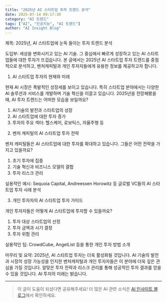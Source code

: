 ```yaml
---
title: "2025년 AI 스타트업 투자 트렌드 분석"
date: 2025-07-14 09:17:39
category: "AI 트렌드"
tags: ["AI", "인공지능", "AI 트렌드"]
author: "AI Insight Blog"
---
```


제목: 2025년, AI 스타트업에 눈독 들이는 투자 트렌드 분석

도입부: 
세상을 변화시키고 있는 AI 기술. 그 중심에서 빠르게 성장하고 있는 AI 스타트업들에 대한 투자가 뜨겁습니다. 본 글에서는 2025년 AI 스타트업 투자 트렌드를 중점적으로 분석하고, 벤처캐피털과 개인 투자자들에게 유용한 정보를 제공하고자 합니다.

1. AI 스타트업 투자의 현재와 미래

현재 AI 시장은 폭발적인 성장세를 보이고 있습니다. 특히 스타트업 분야에서는 다양한 AI 솔루션과 서비스를 개발하며 기술 혁신을 이끌고 있습니다. 2025년을 전망해봤을 때, AI 투자 트렌드는 어떠한 모습을 보일까요?

1) AI기술의 발전과 스타트업의 성장
2) AI 스타트업에 대한 투자 증가
3) 투자의 주요 섹터: 헬스케어, 로보틱스, 자율주행 등

2. 벤처 캐피털의 AI 스타트업 투자 전략

벤처 캐피털들은 AI 스타트업에 대한 투자를 확대하고 있습니다. 그들은 어떤 전략을 가지고 있을까요?

1) 초기 투자에 집중
2) 기술 혁신과 비즈니스 모델의 결합
3) 투자 리스크 관리

실용적인 예시: Sequoia Capital, Andreessen Horowitz 등 글로벌 VC들의 AI 스타트업 투자 사례 분석

3. 개인 투자자의 AI 스타트업 투자 가이드

개인 투자자들은 어떻게 AI 스타트업에 투자할 수 있을까요?

1) 투자 대상 스타트업의 선정
2) 투자 금액과 시기 결정
3) 투자 위험 관리

실용적인 팁: CrowdCube, AngelList 등을 통한 개인 투자 방법 소개

마무리 및 요약:
2025년, AI 스타트업 투자는 더욱 활성화될 것입니다. AI 기술의 발전과 시장의 성장 가능성을 인지한 벤처캐피털과 개인 투자자들은 이 분야에 더욱 깊은 관심을 가질 것입니다. 알맞은 투자 전략과 리스크 관리를 통해 성공적인 투자 결과를 얻을 수 있을 것입니다. AI 투자의 미래는 밝습니다.

---

> 이 글이 도움이 되셨다면 공유해주세요! 
> 더 많은 AI 관련 소식은 [AI 인사이트 블로그](https://tonyhwang1004.github.io/ai-insight-blog)에서 확인하세요.
